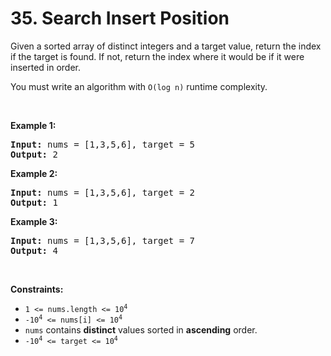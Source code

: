 # 35. Search Insert Position

<p>Given a sorted array of distinct integers and a target value, return the index if the target is found. If not, return the index where it would be if it were inserted in order.</p>

<p>You must&nbsp;write an algorithm with&nbsp;<code>O(log n)</code> runtime complexity.</p>

<p>&nbsp;</p>
<p><strong class="example">Example 1:</strong></p>

<pre><strong>Input:</strong> nums = [1,3,5,6], target = 5
<strong>Output:</strong> 2
</pre>

<p><strong class="example">Example 2:</strong></p>

<pre><strong>Input:</strong> nums = [1,3,5,6], target = 2
<strong>Output:</strong> 1
</pre>

<p><strong class="example">Example 3:</strong></p>

<pre><strong>Input:</strong> nums = [1,3,5,6], target = 7
<strong>Output:</strong> 4
</pre>

<p>&nbsp;</p>
<p><strong>Constraints:</strong></p>

<ul>
	<li><code>1 &lt;= nums.length &lt;= 10<sup>4</sup></code></li>
	<li><code>-10<sup>4</sup> &lt;= nums[i] &lt;= 10<sup>4</sup></code></li>
	<li><code>nums</code> contains <strong>distinct</strong> values sorted in <strong>ascending</strong> order.</li>
	<li><code>-10<sup>4</sup> &lt;= target &lt;= 10<sup>4</sup></code></li>
</ul>
